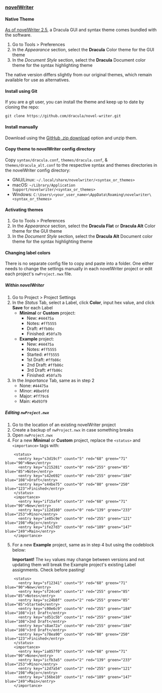 ### [novelWriter](https://novelwriter.io/)

#### Native Theme

[As of novelWriter 2.5](https://novelwriter.io/releases/release_2_5.html#theme-additions), a Dracula GUI and syntax theme comes bundled with the software.

1. Go to Tools > Preferences
2. In the _Appearance_ section, select the **Dracula** Color theme for the GUI theme
3. In the _Document Style_ section, select the **Dracula** Document color theme for the syntax highlighting theme

The native version differs slightly from our original themes, which remain available for use as alternatives.

#### Install using Git

If you are a git user, you can install the theme and keep up to date by cloning the repo:

    git clone https://github.com/dracula/novel-writer.git

#### Install manually

Download using the [GitHub .zip download](https://github.com/dracula/novel-writer/archive/master.zip) option and unzip them.

#### Copy theme to novelWriter config directory

Copy `syntax/dracula.conf`, `themes/dracula.conf`, & `themes/dracula_alt.conf` to the respective syntax and themes directories in the novelWriter config directory:

-   GNU/Linux: `~/.local/share/novelwriter/<syntax_or_themes>`
-   macOS: `~/Library/Application Support/novelwriter/<syntax_or_themes>`
-   Windows: `C:\Users\<your_user_name>\AppData\Roaming\novelwriter\<syntax_or_themes>`

#### Activating themes

1. Go to Tools > Preferences
2. In the _Appearance_ section, select the **Dracula Flat** or **Dracula Alt** Color theme for the GUI theme
3. In the _Document Style_ section, select the **Dracula Alt** Document color theme for the syntax highlighting theme

#### Changing label colors

There is no separate config file to copy and paste into a folder. One either needs to change the settings manually in each novelWriter project or edit each project's `nwProject.nwx` file.

##### Within novelWriter

1. Go to Project > Project Settings
2. In the _Status_ Tab, select a Label, click **Color**, input hex value, and click **Save** for each Label
    - **Minimal** or **Custom** project:
        - New: `#44475a`
        - Notes: `#ff5555`
        - Draft: `#ffb86c`
        - Finished: `#50fa7b`
    - **Example** project:
        - New: `#44475a`
        - Notes: `#ff5555`
        - Started: `#ff5555`
        - 1st Draft: `#ffb86c`
        - 2nd Draft: `#ffb86c`
        - 3rd Draft: `#ffb86c`
        - Finished: `#50fa7b`
3. In the _Importance_ Tab, same as in step 2
    - None: `#44475a`
    - Minor: `#8be9fd`
    - Major: `#ff79c6`
    - Main: `#bd93f9`

##### Editing `nwProject.nwx`

1. Go to the location of an existing novelWriter project
2. Create a backup of `nwProject.nwx` in case something breaks
3. Open `nwProject.nwx`
4. For a new **Minimal** or **Custom** project, replace the `<status>` and `<importance>` tags with:

```
    <status>
      <entry key="s3d19cf" count="5" red="68" green="71" blue="90">New</entry>
      <entry key="s215281" count="0" red="255" green="85" blue="85">Note</entry>
      <entry key="s42e692" count="0" red="255" green="184" blue="108">Draft</entry>
      <entry key="s44be75" count="0" red="80" green="250" blue="123">Finished</entry>
    </status>
    <importance>
      <entry key="if15af4" count="3" red="68" green="71" blue="90">New</entry>
      <entry key="i12d160" count="0" red="139" green="233" blue="253">Minor</entry>
      <entry key="ie85c9e" count="0" red="255" green="121" blue="198">Major</entry>
      <entry key="ife27d3" count="0" red="189" green="147" blue="249">Main</entry>
    </importance>
```

5. For a new **Example** project, same as in step 4 but using the codeblock below:

    **Important!** The `key` values may change between versions and not updating them will break the Example project's existing Label assignments. Check before pasting!

```
    <status>
      <entry key="sf12341" count="5" red="68" green="71" blue="90">New</entry>
      <entry key="sf24ce6" count="1" red="255" green="85" blue="85">Notes</entry>
      <entry key="sc24b8f" count="2" red="255" green="85" blue="85">Started</entry>
      <entry key="s90e6c9" count="6" red="255" green="184" blue="108">1st Draft</entry>
      <entry key="sd51c5b" count="1" red="255" green="184" blue="108">2nd Draft</entry>
      <entry key="s8ae72a" count="0" red="255" green="184" blue="108">3rd Draft</entry>
      <entry key="s78ea90" count="0" red="80" green="250" blue="123">Finished</entry>
    </status>
    <importance>
      <entry key="ia857f0" count="5" red="68" green="71" blue="90">None</entry>
      <entry key="icfb3a5" count="2" red="139" green="233" blue="253">Minor</entry>
      <entry key="i2d7a54" count="2" red="255" green="121" blue="198">Major</entry>
      <entry key="i56be10" count="1" red="189" green="147" blue="249">Main</entry>
    </importance>
```
